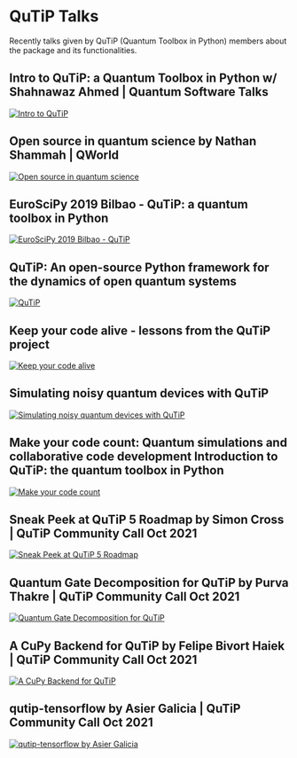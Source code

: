 # QuTiP Talks

Recently talks given by QuTiP (Quantum Toolbox in Python) members about the package and its functionalities.

## Intro to QuTiP: a Quantum Toolbox in Python w/ Shahnawaz Ahmed | Quantum Software Talks

[![Intro to QuTiP](http://img.youtube.com/vi/2tF_4ZJAuYY/0.jpg)](http://www.youtube.com/watch?v=2tF_4ZJAuYY "Intro to QuTiP a Quantum Toolbox in Python w/ Shahnawaz Ahmed")

## Open source in quantum science by Nathan Shammah | QWorld

[![Open source in quantum science](http://img.youtube.com/vi/N1bbPL6bnaU/0.jpg)](http://www.youtube.com/watch?v=N1bbPL6bnaU "Open source in quantum science")

## EuroSciPy 2019 Bilbao - QuTiP: a quantum toolbox in Python 

[![EuroSciPy 2019 Bilbao - QuTiP](http://img.youtube.com/vi/pt4CSLwQK5U/0.jpg)](http://www.youtube.com/watch?v=pt4CSLwQK5U "EuroSciPy 2019 Bilbao - QuTiP: a quantum toolbox in Python")

## QuTiP: An open-source Python framework for the dynamics of open quantum systems

[![QuTiP](http://img.youtube.com/vi/KxDFDYn-6Lc/0.jpg)](http://www.youtube.com/watch?v=KxDFDYn-6Lc "QuTiP: An open-source Python framework for the dynamics of open quantum systems")

## Keep your code alive - lessons from the QuTiP project

[![Keep your code alive](http://img.youtube.com/vi/aQw7FaRN7Zo/0.jpg)](http://www.youtube.com/watch?v=aQw7FaRN7Zo "Keep your code alive - lessons from the QuTiP project")

## Simulating noisy quantum devices with QuTiP

[![Simulating noisy quantum devices with QuTiP](http://img.youtube.com/vi/Nyzq7CwIFWY/0.jpg)](https://www.youtube.com/watch?v=Nyzq7CwIFWY "Simulating noisy quantum devices with QuTiP")

## Make your code count: Quantum simulations and collaborative code development Introduction to QuTiP: the quantum toolbox in Python

[![Make your code count](http://img.youtube.com/vi/aAlkNuYFi-8/0.jpg)](https://www.youtube.com/watch?v=aAlkNuYFi-8 "Make your code count: Quantum simulations and collaborative code development Introduction to QuTiP: the quantum toolbox in Python")

## Sneak Peek at QuTiP 5 Roadmap by Simon Cross | QuTiP Community Call Oct 2021

[![Sneak Peek at QuTiP 5 Roadmap](http://img.youtube.com/vi/u2LubstAgqY/0.jpg)](http://www.youtube.com/watch?v=u2LubstAgqY "Sneak Peek at QuTiP 5 Roadmap by Simon Cross | QuTiP Community Call Oct 2021")

## Quantum Gate Decomposition for QuTiP by Purva Thakre | QuTiP Community Call Oct 2021

[![Quantum Gate Decomposition for QuTiP](http://img.youtube.com/vi/3iP4mimbIzs/0.jpg)](http://www.youtube.com/watch?v=3iP4mimbIzs "Quantum Gate Decomposition for QuTiP by Purva Thakre | QuTiP Community Call Oct 2021")

## A CuPy Backend for QuTiP by  Felipe Bivort Haiek | QuTiP Community Call Oct 2021

[![A CuPy Backend for QuTiP](http://img.youtube.com/vi/e4dvd7_kRXQ/0.jpg)](http://www.youtube.com/watch?v=e4dvd7_kRXQ "A CuPy Backend for QuTiP by  Felipe Bivort Haiek | QuTiP Community Call Oct 2021")

## qutip-tensorflow by Asier Galicia | QuTiP Community Call Oct 2021

[![qutip-tensorflow by Asier Galicia](http://img.youtube.com/vi/UPYIlapJaMQ/0.jpg)](https://www.youtube.com/watch?v=UPYIlapJaMQ "qutip-tensorflow by Asier Galicia | QuTiP Community Call Oct 2021")
